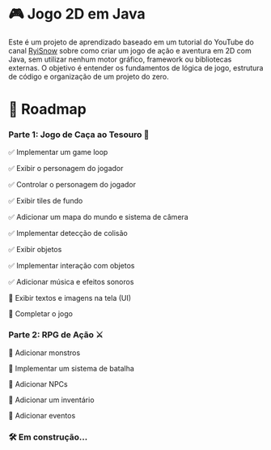 # 🎮 Jogo 2D em Java

Este é um projeto de aprendizado baseado em um tutorial do YouTube do canal [RyiSnow](https://www.youtube.com/playlist?list=PL_QPQmz5C6WUF-pOQDsbsKbaBZqXj4qSq~) sobre como criar um jogo de ação e aventura em 2D com Java, sem utilizar nenhum motor gráfico, framework ou bibliotecas externas. O objetivo é entender os fundamentos de lógica de jogo, estrutura de código e organização de um projeto do zero.

# 📜 Roadmap
### Parte 1: Jogo de Caça ao Tesouro 💎
✅ Implementar um game loop

✅ Exibir o personagem do jogador

✅ Controlar o personagem do jogador

✅ Exibir tiles de fundo

✅ Adicionar um mapa do mundo e sistema de câmera

✅ Implementar detecção de colisão

✅ Exibir objetos

✅ Implementar interação com objetos

✅ Adicionar música e efeitos sonoros

🔲 Exibir textos e imagens na tela (UI)

🔲 Completar o jogo

### Parte 2: RPG de Ação ⚔️
🔲 Adicionar monstros

🔲 Implementar um sistema de batalha

🔲 Adicionar NPCs

🔲 Adicionar um inventário

🔲 Adicionar eventos

### 🛠️ Em construção...
